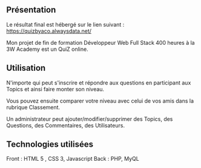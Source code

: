 ## Présentation

Le résultat final est hébergé sur le lien suivant : https://quizbyaco.alwaysdata.net/

Mon projet de fin de formation Développeur Web Full Stack 400 heures à la 3W Academy est un QuiZ online.

## Utilisation

N'importe qui peut s'inscrire et répondre aux questions en participant aux Topics et ainsi faire monter son niveau.

Vous pouvez ensuite comparer votre niveau avec celui de vos amis dans la rubrique Classement.

Un administrateur peut ajouter/modifier/supprimer des Topics, des Questions, des Commentaires, des Utilisateurs.

## Technologies utilisées

Front : HTML 5 , CSS 3, Javascript 
Back : PHP, MyQL
